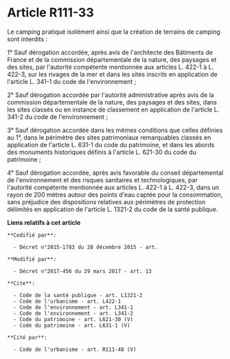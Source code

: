 # Article R111-33

Le camping pratiqué isolément ainsi que la création de terrains de camping sont interdits : 

1° Sauf dérogation accordée, après avis de l'architecte des Bâtiments de France et de la commission départementale de la
nature, des paysages et des sites, par l'autorité compétente mentionnée aux articles L. 422-1 à L. 422-3, sur les rivages de
la mer et dans les sites inscrits en application de l'article L. 341-1 du code de l'environnement ; 

2° Sauf dérogation accordée par l'autorité administrative après avis de la commission départementale de la nature, des
paysages et des sites, dans les sites classés ou en instance de classement en application de l'article L. 341-2 du code de
l'environnement ; 

3° Sauf dérogation accordée dans les mêmes conditions que celles définies au 1°, dans le périmètre des sites patrimoniaux
remarquables classés en application de l'article L. 631-1 du code du patrimoine, et dans les abords des monuments historiques
définis à l'article L. 621-30 du code du patrimoine ; 

4° Sauf dérogation accordée, après avis favorable du conseil départemental de l'environnement et des risques sanitaires et
technologiques, par l'autorité compétente mentionnée aux articles L. 422-1 à L. 422-3, dans un rayon de 200 mètres autour des
points d'eau captée pour la consommation, sans préjudice des dispositions relatives aux périmètres de protection délimités en
application de l'article L. 1321-2 du code de la santé publique.

**Liens relatifs à cet article**

	**Codifié par**:

	  - Décret n°2015-1783 du 28 décembre 2015 - art.

	**Modifié par**:

	  - Décret n°2017-456 du 29 mars 2017 - art. 13

	**Cite**:

	  - Code de la santé publique - art. L1321-2
	  - Code de l'urbanisme - art. L422-1
	  - Code de l'environnement - art. L341-1
	  - Code de l'environnement - art. L341-2
	  - Code du patrimoine - art. L621-30 (V)
	  - Code du patrimoine - art. L631-1 (V)

	**Cité par**:

	  - Code de l'urbanisme - art. R111-48 (V)
